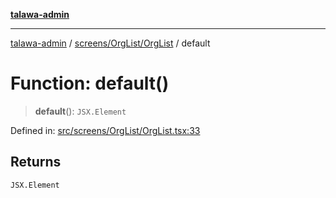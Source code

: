 [**talawa-admin**](../../../../README.md)

***

[talawa-admin](../../../../README.md) / [screens/OrgList/OrgList](../README.md) / default

# Function: default()

> **default**(): `JSX.Element`

Defined in: [src/screens/OrgList/OrgList.tsx:33](https://github.com/bint-Eve/talawa-admin/blob/3ea1bc8148fd1f2efa92a17958ea5a5df0d9cc86/src/screens/OrgList/OrgList.tsx#L33)

## Returns

`JSX.Element`
